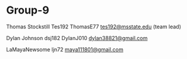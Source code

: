 # Group-9
Thomas Stockstill Tes192 ThomasE77 tes192@msstate.edu (team lead)  

Dylan Johnson dsj182  DylanJ010 dylan38821@gmail.com

LaMayaNewsome ljn72 maya111801@gmail.com 

